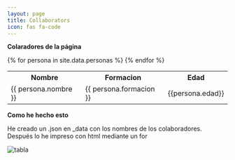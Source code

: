 ```yaml
---
layout: page
title: Collaborators
icon: fas fa-code	
---
```


**Colaradores de la página** 


<table>
  <tr>
    <th>Nombre</th>
    <th>Formacion</th>
    <th>Edad</th>
  </tr>
{% for persona in site.data.personas %}
  <tr> <td>{{ persona.nombre }} </td>
  <td> {{ persona.formacion }} </td> 
  <td>{{persona.edad}} </td> 
  </tr>
{% endfor %}

</table>

 **Como he hecho esto** 

 He creado un .json en _data con los nombres de los colaboradores.
 Después lo he impreso con html mediante un for

![tabla](https://images2.imgbox.com/ce/6c/bB3B3lr4_o.jpg)